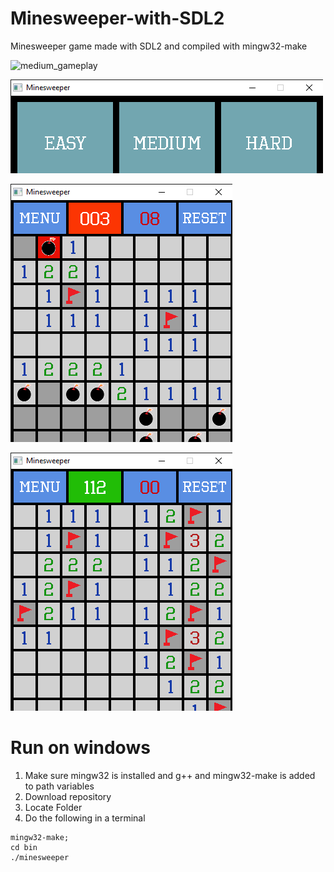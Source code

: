 # Minesweeper-with-SDL2
Minesweeper game made with SDL2 and compiled with mingw32-make

![medium_gameplay](bin/assets/medium_gameplay.gif?raw=true)

![menu_screenshot](bin/assets/menu_screenshot.png?raw=true)

![losing_screenshot](bin/assets/losing_screenshot.png?raw=true)

![winning_screenshot](bin/assets/winning_screenshot.png?raw=true)

# Run on windows
1. Make sure mingw32 is installed and g++ and mingw32-make is added to path variables
2. Download repository
3. Locate Folder
4. Do the following in a terminal
```
mingw32-make;
cd bin 
./minesweeper
```

